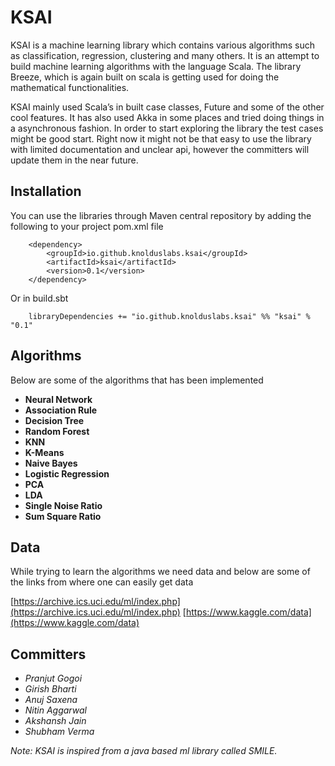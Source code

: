 KSAI
=====

KSAI is a machine learning library which contains various algorithms such as classification, regression, clustering and many others. It is an attempt to build machine learning algorithms with the language Scala. The library Breeze, which is again built on scala is getting used for doing the mathematical functionalities.

KSAI mainly used Scala’s in built case classes, Future and some of the other cool features. It has also used Akka in some places and tried doing things in a asynchronous fashion. In order to start exploring the library the test cases might be good start. Right now it might not be that easy to use the library with limited documentation and unclear api, however the committers will update them in the near future.


Installation
-------------

You can use the libraries through Maven central repository by adding the following to your project pom.xml file

```
    <dependency>
        <groupId>io.github.knolduslabs.ksai</groupId>
 	    <artifactId>ksai</artifactId>
 	    <version>0.1</version>
    </dependency>
```

Or in build.sbt

```
    libraryDependencies += "io.github.knolduslabs.ksai" %% "ksai" % "0.1"
```

Algorithms
--------------

Below are some of the algorithms that has been implemented

* **Neural Network**
* **Association Rule**
* **Decision Tree**
* **Random Forest**
* **KNN**
* **K-Means**
* **Naive Bayes**
* **Logistic Regression**
* **PCA**
* **LDA**
* **Single Noise Ratio**
* **Sum Square Ratio**


Data
-----
While trying to learn the algorithms we need data and below are some of the links from where one can easily get data

[https://archive.ics.uci.edu/ml/index.php](https://archive.ics.uci.edu/ml/index.php)
[https://www.kaggle.com/data](https://www.kaggle.com/data)


Committers
-------------

* *Pranjut Gogoi*
* *Girish Bharti*
* *Anuj Saxena*
* *Nitin Aggarwal*
* *Akshansh Jain*
* *Shubham Verma*

*Note: KSAI is inspired from a java based ml library called SMILE.*
